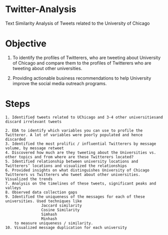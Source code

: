 # Twitter-Analysis
Text Similarity Analysis of Tweets related to the University of Chicago

# Objective 

1. To identify the profiles of Twitterers, who are tweeting about University of Chicago and compare them to the profiles of Twitterers who are tweeting about other universities.

2. Providing actionable business recommendations to help University improve the social media outreach programs.

# Steps

    1. Identified tweets related to UChicago and 3-4 other universitiesand discard irrelevant tweets

    2. EDA to identify which variables you can use to profile the Twitterer. A lot of variables were poorly populated and hence discarded
    3. Identified the most prolific / influential Twitterers by message volume, by message retweet
    4. Discovered how much are they tweeting about the Universities vs. other topics and from where are these Twitterers located?
    5. Identified relationship between university locations and Twitterers’ locations and visualized the relationships
    6. Provided insights on what distinguishes University of Chicago Twitterers vs Twitterers who tweet about other universities. Visualized the trends
    7. Analysis on the timelines of these tweets, significant peaks and valleys
    8. Observed data collection gaps
    9. Identified the uniqueness of the messages for each of these universities. Used techniques like 
                    Jaccard similarity
                    Cosine Similarity
                    Simhash
                    Minhash 
        to measure uniqueness / similarity.
    10. Visualized message duplication for each university

